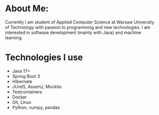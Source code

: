 # About Me:
Currently I am student of Applied Computer Science at Warsaw University of Technology with passion to programming and new technologies. I am interested in software development (mainly with Java) and machine learning. 
###

# Technologies I use
- Java 17+
- Spring Boot 3
- Hibernate
- JUnit5, AssertJ, Mockito
- Testcontainers
- Docker
- Git, Linux
- Python, numpy, pandas
